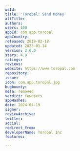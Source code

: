 ```yaml
---
wsId: 
title: 'Toropal: Send Money'
altTitle: 
authors: 
users: 100
appId: com.app.toropal
appCountry: 
released: 2019-02-18
updated: 2023-01-14
version: 2.0.0
stars: 4.8
ratings: 
reviews: 
website: https://www.toropal.com
repository: 
issue: 
icon: com.app.toropal.jpg
bugbounty: 
meta: removed
verdict: fewusers
appHashes: 
date: 2024-04-19
signer: 
reviewArchive: 
twitter: 
social: 
redirect_from: 
developerName: Toropal Inc
features: 

---
```


